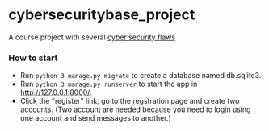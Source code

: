 # cybersecuritybase_project

A course project with several [cyber security flaws](https://owasp.org/www-project-top-ten/)

### How to start
- Run `python 3 manage.py migrate` to create a database named db.sqlite3.
- Run `python 3 manage.py runserver` to start the app in http://127.0.0.1:8000/.
- Click the "register" link, go to the regstration page and create two accounts. (Two account are needed because you need to login using one account and send messages to another.)
